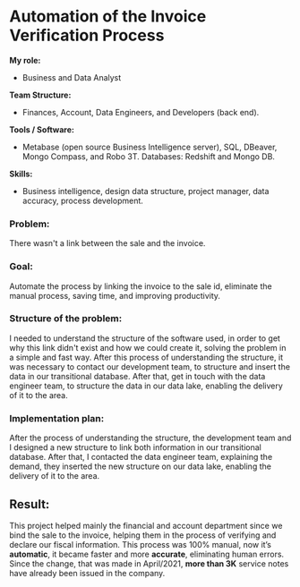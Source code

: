 # Automation of the Invoice Verification Process



**My role:**

- Business and Data Analyst



**Team Structure:**

- Finances, Account, Data Engineers, and Developers (back end).


**Tools / Software:**

- Metabase (open source Business Intelligence server), SQL, DBeaver, Mongo Compass, and Robo 3T. Databases: Redshift and Mongo DB.


**Skills:**

- Business intelligence, design data structure, project manager, data accuracy, process development.



### Problem:

There wasn't a link between the sale and the invoice.

### Goal:

Automate the process by linking the invoice to the sale id, eliminate the manual process, saving time, and improving productivity.

### Structure of the problem:

I needed to understand the structure of the software used, in order to get why this link didn't exist and how we could create it, solving the problem in a simple and fast way.
After this process of understanding the structure, it was necessary to contact our development team, to structure and insert the data in our transitional database. After that, get in touch with the data engineer team, to structure the data in our data lake, enabling the delivery of it to the area.

### Implementation plan:

After the process of understanding the structure, the development team and I designed a new structure to link both information in our transitional database. After that, I contacted the data engineer team, explaining the demand, they inserted the new structure on our data lake, enabling the delivery of it to the area.

## Result:

This project helped mainly the financial and account department since we bind the sale to the invoice, helping them in the process of verifying and declare our fiscal information. This process was 100% manual, now it’s **automatic**, it became faster and more **accurate**, eliminating human errors. Since the change, that was made in April/2021, **more than 3K** service notes have already been issued in the company.